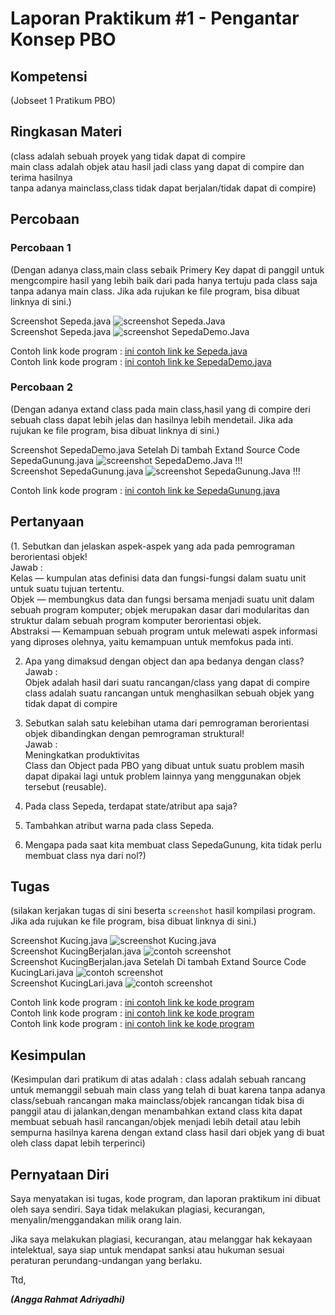 # Laporan Praktikum #1 - Pengantar Konsep PBO

## Kompetensi

(Jobseet 1 Pratikum PBO)

## Ringkasan Materi

(class adalah sebuah proyek yang tidak dapat di compire<br>
  main class adalah objek atau hasil jadi class yang dapat di compire dan terima hasilnya<br>
  tanpa adanya mainclass,class tidak dapat berjalan/tidak dapat di compire)

## Percobaan

### Percobaan 1

(Dengan adanya class,main class sebaik Primery Key dapat di panggil untuk mengcompire hasil yang lebih baik dari pada hanya tertuju pada class saja tanpa adanya main class. Jika ada rujukan ke file program, bisa dibuat linknya di sini.)


Screenshot Sepeda.java
![screenshot Sepeda.Java](img/Sepeda.png)<br>
Screenshot Sepeda.java
![screenshot SepedaDemo.Java](img/SepedaDemo.png)

Contoh link kode program : [ini contoh link ke Sepeda.java](../../src/1_Pengantar_Konsep_PBO/Sepeda.java)<br>
Contoh link kode program : [ini contoh link ke SepedaDemo.java](../../src/1_Pengantar_Konsep_PBO/SepedaDemo.java)

### Percobaan 2

(Dengan adanya extand class pada main class,hasil yang di compire deri sebuah class dapat lebih jelas dan hasilnya lebih mendetail. Jika ada rujukan ke file program, bisa dibuat linknya di sini.)


Screenshot SepedaDemo.java Setelah Di tambah Extand Source Code SepedaGunung.java
![screenshot SepedaDemo.Java !!!](img/SepedaDemo2.png)<br>
Screenshot SepedaGunung.java
![screenshot SepedaGunung.Java !!!](img/SepedaGunung.png)

Contoh link kode program : [ini contoh link ke SepedaGunung.java](../../src/1_Pengantar_Konsep_PBO/SepedaGunung.java)

## Pertanyaan

(1. Sebutkan dan jelaskan aspek-aspek yang ada pada pemrograman berorientasi objek! <br>
    Jawab :<br>
    Kelas     — kumpulan atas definisi data dan fungsi-fungsi dalam suatu unit untuk suatu tujuan tertentu.<br>
    Objek     — membungkus data dan fungsi bersama menjadi suatu unit dalam sebuah program komputer; objek merupakan dasar dari                         modularitas dan struktur dalam sebuah program komputer berorientasi objek.<br>
    Abstraksi — Kemampuan sebuah program untuk melewati aspek informasi yang diproses olehnya, yaitu kemampuan untuk memfokus pada inti. 
    
2. Apa yang dimaksud dengan object dan apa bedanya dengan class? <br>
   Jawab :<br>
   Objek adalah hasil dari suatu rancangan/class yang dapat di compire<br>
   class adalah suatu rancangan untuk menghasilkan sebuah objek yang tidak dapat di compire
   
3. Sebutkan salah satu kelebihan utama dari pemrograman berorientasi objek dibandingkan
dengan pemrograman struktural! <br>
   Jawab :<br>
  Meningkatkan produktivitas<br>
  Class dan Object pada PBO yang dibuat untuk suatu problem masih dapat dipakai lagi untuk problem lainnya yang menggunakan objek         tersebut (reusable).

4. Pada class Sepeda, terdapat state/atribut apa saja? <br>
5. Tambahkan atribut warna pada class Sepeda. <br>
6. Mengapa pada saat kita membuat class SepedaGunung, kita tidak perlu membuat class nya dari
nol?)

## Tugas

(silakan kerjakan tugas di sini beserta `screenshot` hasil kompilasi program. Jika ada rujukan ke file program, bisa dibuat linknya di sini.)


Screenshot Kucing.java
![screenshot Kucing.java](img/Kucing.png)<br>
Screenshot KucingBerjalan.java
![contoh screenshot](img/KucingBerjalan.png)<br>
Screenshot KucingBerjalan.java Setelah Di tambah Extand Source Code KucingLari.java
![contoh screenshot](img/KucingBerjalan2.png)<br>
Screenshot KucingLari.java
![contoh screenshot](img/KucingLari.png)

Contoh link kode program : [ini contoh link ke kode program](../../src/1_Pengantar_Konsep_PBO/Kucing.java)<br>
Contoh link kode program : [ini contoh link ke kode program](../../src/1_Pengantar_Konsep_PBO/KucingBerjalan.java)<br>
Contoh link kode program : [ini contoh link ke kode program](../../src/1_Pengantar_Konsep_PBO/KucingLari.java)

## Kesimpulan

(Kesimpulan dari pratikum di atas adalah : class adalah sebuah rancang untuk memanggil sebuah main class yang telah di buat karena tanpa adanya class/sebuah rancangan maka mainclass/objek rancangan tidak bisa di panggil atau di jalankan,dengan menambahkan extand class kita dapat membuat sebuah hasil rancangan/objek menjadi lebih detail atau lebih sempurna hasilnya karena dengan extand class hasil dari objek yang di buat oleh class dapat lebih terperinci)

## Pernyataan Diri

Saya menyatakan isi tugas, kode program, dan laporan praktikum ini dibuat oleh saya sendiri. Saya tidak melakukan plagiasi, kecurangan, menyalin/menggandakan milik orang lain.

Jika saya melakukan plagiasi, kecurangan, atau melanggar hak kekayaan intelektual, saya siap untuk mendapat sanksi atau hukuman sesuai peraturan perundang-undangan yang berlaku.

Ttd,

***(Angga Rahmat Adriyadhi)***
